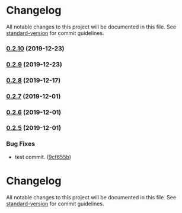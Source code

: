 # Changelog

All notable changes to this project will be documented in this file. See [standard-version](https://github.com/conventional-changelog/standard-version) for commit guidelines.

### [0.2.10](https://github.com/gone-skiing/eslint-config/compare/v0.2.9...v0.2.10) (2019-12-23)

### [0.2.9](https://github.com/gone-skiing/eslint-config/compare/v0.2.8...v0.2.9) (2019-12-23)

### [0.2.8](https://github.com/gone-skiing/eslint-config/compare/v0.2.7...v0.2.8) (2019-12-17)

### [0.2.7](https://github.com/gone-skiing/eslint-config/compare/v0.2.6...v0.2.7) (2019-12-01)

### [0.2.6](https://github.com/gone-skiing/eslint-config/compare/v0.2.5...v0.2.6) (2019-12-01)

### [0.2.5](https://github.com/gone-skiing/eslint-config/compare/v0.2.4...v0.2.5) (2019-12-01)


### Bug Fixes

* test commit. ([9cf655b](https://github.com/gone-skiing/eslint-config/commit/9cf655b54ff01f3c200ddc49c1b2c45642684510))

# Changelog

All notable changes to this project will be documented in this file. See [standard-version](https://github.com/conventional-changelog/standard-version) for commit guidelines.
